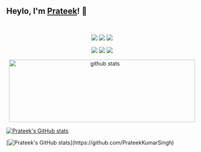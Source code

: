 
## Heylo, I'm <a href="https://www.linkedin.com/in/prateeksingh1590/detail/" target="_blank">Prateek</a>! 👋
<br />

<p align="center">
  <a href= "https://www.linkedin.com/in/prateeksingh1590/detail/"><img src="https://img.icons8.com/dusk/48/000000/linkedin.png"/></a>
  <a href= "https://twitter.com/singhprateik"><img src="https://img.icons8.com/dusk/48/000000/twitter.png"/></a>
  <a href= "https://www.youtube.com/c/ridiculouslycurious"><img src="https://img.icons8.com/dusk/48/000000/youtube--v2.png"/></a>
</p>

<p align="center">
<img src="https://views.whatilearened.today/views/github/PrateekKumarSingh/views.svg"/>
<a href="https://github.com/PrateekKumarSingh/"><img src="https://img.shields.io/github/followers/PrateekKumarSingh?color=%234CC61E&label=GitHub%20Followers%20%3A"/></a>
<a href="https://github.com/PrateekKumarSingh?tab=repositories"><img src="https://badges.frapsoft.com/os/v2/open-source.svg?v=103"/></a>
</p>

<p align="center">
<img width="490" height="165" src="https://github-readme-stats.vercel.app/api/?username=PrateekKumarSingh&show_icons=true&title_color=fffffff&icon_color=000000&text_color=000000" alt="github stats"/>

[![Prateek's GitHub stats](https://github-readme-stats.vercel.app/api/wakatime?username=PrateekKumarSingh&layout=compact&hide_border=true&card_width=445&theme=light)](https://github.com/PrateekKumarSingh)

[![Prateek's GitHub stats](https://github-readme-streak-stats.herokuapp.com/?user=PrateekKumarSingh&theme=light&hide_border=true")](https://github.com/PrateekKumarSingh)
</p>
<br/><br/>
